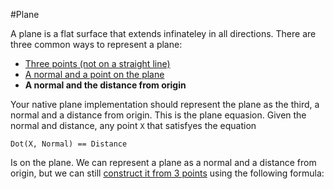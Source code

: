 #Plane

A plane is a flat surface that extends infinateley in all directions. There are three common ways to represent a plane:

* [Three points (not on a straight line)](https://www.khanacademy.org/math/geometry/tools-of-geometry/points-lines-planes/v/specifying-planes-in-three-dimensions)
* [A normal and a point on the plane](https://www.khanacademy.org/math/linear-algebra/vectors_and_spaces/dot_cross_products/v/defining-a-plane-in-r3-with-a-point-and-normal-vector)
* __A normal and the distance from origin__

Your native plane implementation should represent the plane as the third, a normal and a distance from origin. This is the plane equasion. Given the normal and distance, any point ```X``` that satisfyes the equation

```
Dot(X, Normal) == Distance
```

Is on the plane. We can represent a plane as a normal and a distance from origin, but we can still [construct it from 3 points](http://www.maplesoft.com/support/help/maple/view.aspx?path=MathApps%2FEquationofaPlane3Points) using the following formula:

